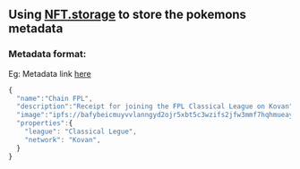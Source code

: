 ## Using [NFT.storage](https://nft.storage/) to store the pokemons metadata

### Metadata format:

Eg: Metadata link [here](ipfs://bafyreiclzbgq6cdaau5fmspx5l54hmixb55q6kktb4zvrkzkbgby7vpjve/metadata.json)

```js
{
  "name":"Chain FPL",
  "description":"Receipt for joining the FPL Classical League on Kovan",
  "image":"ipfs://bafybeicmuyvvlanngyd2ojr5xbt5c3wzifs2jfw3mmf7hqhmueaykihipu/nft.png",
  "properties":{
    "league": "Classical Legue",
    "network": "Kovan",
  }
}
```
